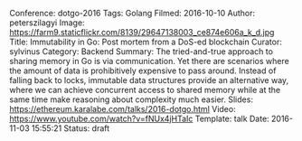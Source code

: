 Conference: dotgo-2016
Tags: Golang
Filmed: 2016-10-10
Author: peterszilagyi
Image: https://farm9.staticflickr.com/8139/29647138003_ce874e606a_k_d.jpg
Title: Immutability in Go: Post mortem from a DoS-ed blockchain
Curator: sylvinus
Category: Backend
Summary: The tried-and-true approach to sharing memory in Go is via communication. Yet there are scenarios where the amount of data is prohibitively expensive to pass around. Instead of falling back to locks, immutable data structures provide an alternative way, where we can achieve concurrent access to shared memory while at the same time make reasoning about complexity much easier.
Slides: https://ethereum.karalabe.com/talks/2016-dotgo.html
Video: https://www.youtube.com/watch?v=fNUx4jHTaIc
Template: talk
Date: 2016-11-03 15:55:21
Status: draft